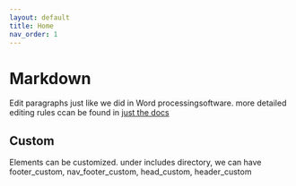 ```yaml
---
layout: default
title: Home
nav_order: 1
---
```


# Markdown

Edit paragraphs just like we did in Word processingsoftware. more detailed editing rules ccan be found in [just the docs](https://just-the-docs.github.io/just-the-docs/docs/ui-components/typography/)



## Custom

Elements can be customized. under includes directory, we can have footer_custom, nav_footer_custom, head_custom, header_custom



